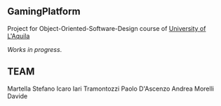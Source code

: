 ## GamingPlatform

Project for Object-Oriented-Software-Design course of <a href='http://www.univaq.it'>University of L'Aquila</a>

<i>Works in progress</i>.

## TEAM

Martella Stefano
Icaro Iari
Tramontozzi Paolo
D'Ascenzo Andrea 
Morelli Davide

